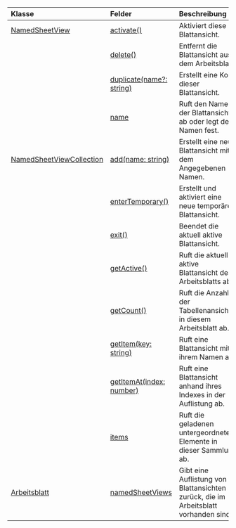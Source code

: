 | Klasse | Felder | Beschreibung |
|:---|:---|:---|
|[NamedSheetView](/javascript/api/excel/excel.namedsheetview)|[activate()](/javascript/api/excel/excel.namedsheetview#activate--)|Aktiviert diese Blattansicht.|
||[delete()](/javascript/api/excel/excel.namedsheetview#delete--)|Entfernt die Blattansicht aus dem Arbeitsblatt.|
||[duplicate(name?: string)](/javascript/api/excel/excel.namedsheetview#duplicate-name-)|Erstellt eine Kopie dieser Blattansicht.|
||[name](/javascript/api/excel/excel.namedsheetview#name)|Ruft den Namen der Blattansicht ab oder legt den Namen fest.|
|[NamedSheetViewCollection](/javascript/api/excel/excel.namedsheetviewcollection)|[add(name: string)](/javascript/api/excel/excel.namedsheetviewcollection#add-name-)|Erstellt eine neue Blattansicht mit dem Angegebenen Namen.|
||[enterTemporary()](/javascript/api/excel/excel.namedsheetviewcollection#entertemporary--)|Erstellt und aktiviert eine neue temporäre Blattansicht.|
||[exit()](/javascript/api/excel/excel.namedsheetviewcollection#exit--)|Beendet die aktuell aktive Blattansicht.|
||[getActive()](/javascript/api/excel/excel.namedsheetviewcollection#getactive--)|Ruft die aktuell aktive Blattansicht des Arbeitsblatts ab.|
||[getCount()](/javascript/api/excel/excel.namedsheetviewcollection#getcount--)|Ruft die Anzahl der Tabellenansichten in diesem Arbeitsblatt ab.|
||[getItem(key: string)](/javascript/api/excel/excel.namedsheetviewcollection#getitem-key-)|Ruft eine Blattansicht mit ihrem Namen ab.|
||[getItemAt(index: number)](/javascript/api/excel/excel.namedsheetviewcollection#getitemat-index-)|Ruft eine Blattansicht anhand ihres Indexes in der Auflistung ab.|
||[items](/javascript/api/excel/excel.namedsheetviewcollection#items)|Ruft die geladenen untergeordneten Elemente in dieser Sammlung ab.|
|[Arbeitsblatt](/javascript/api/excel/excel.worksheet)|[namedSheetViews](/javascript/api/excel/excel.worksheet#namedsheetviews)|Gibt eine Auflistung von Blattansichten zurück, die im Arbeitsblatt vorhanden sind.|
